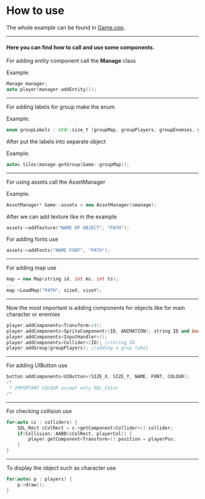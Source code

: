 # How to use

The whole example can be found in [Game.cpp](https://github.com/ladroid/lotos-lang/blob/master/engine/2D/Game.cpp).

----

#### Here you can find how to call and use some components.


For adding entity component call the **Manage** class

Example:
```c++
Manage manager;
auto player(manager.addEntity());
```
---
For adding labels for group make the enum

Example:
```c++
enum groupLabels : std::size_t {groupMap, groupPlayers, groupEnemies, groupColliders, groupProjectiles};
```

After put the labels into separate object

Example:
```c++
auto& tiles(manage.getGroup(Game::groupMap));
```
---
For using assets call the AssetManager

Example:
```c++
AssetManager* Game::assets = new AssetManager(&manage);
```
After we can add texture like in the example
```c++
assets->addTexture("NAME OF OBJECT", "PATH");
```
For adding fonts use 
```c++ 
assets->addFonts("NAME FONT", "PATH");
```
---
For adding map use
```c++ 
map = new Map(string id, int ms, int ts);
...
map->LoadMap("PATH", sizeX, sizeY);
```
---
Now the most important is adding components for objects like for main character or enemies
```c++ 
player.addComponents<Transform>(4);
player.addComponents<SpriteComponent>(ID, ANIMATION); string ID and bool ANIMATION
player.addComponents<InputHandler>();
player.addComponents<Collider>(ID); //string ID
player.addGroup(groupPlayers); //adding a grop label
```
---
For adding UIButton use
```c++ 
button.addComponents<UIButton>(SIZE_X, SIZE_Y, NAME, FONT, COLOUR);
/*
 * IMPORTANT COLOUR accept only SDL_Color
/*
```
---
For checking collision use
```c++ 
for(auto &c : colliders) {
    SDL_Rect cColRect = c->getComponent<Collider>().collider;
    if(Collision::AABB(cColRect, playerCol)) {
        player.getComponent<Transform>().position = playerPos;
    }
}
```
---
To display the object such as character use
```c++ 
for(auto& p : players) {
    p->draw();
}
```








